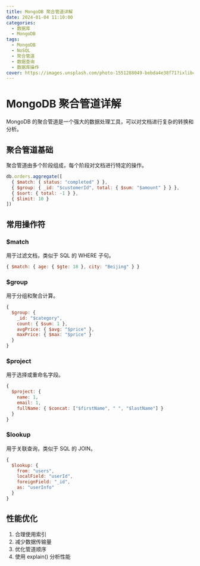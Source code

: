 ```yaml
---
title: MongoDB 聚合管道详解
date: 2024-01-04 11:10:00
categories:
  - 数据库
  - MongoDB
tags:
  - MongoDB
  - NoSQL
  - 聚合管道
  - 数据查询
  - 数据库操作
cover: https://images.unsplash.com/photo-1551288049-bebda4e38f71?ixlib=rb-4.0.3&auto=format&fit=crop&w=2070&q=80
---
```


# MongoDB 聚合管道详解

MongoDB 的聚合管道是一个强大的数据处理工具，可以对文档进行复杂的转换和分析。

## 聚合管道基础

聚合管道由多个阶段组成，每个阶段对文档进行特定的操作。

```javascript
db.orders.aggregate([
  { $match: { status: "completed" } },
  { $group: { _id: "$customerId", total: { $sum: "$amount" } } },
  { $sort: { total: -1 } },
  { $limit: 10 }
])
```

## 常用操作符

### $match

用于过滤文档，类似于 SQL 的 WHERE 子句。

```javascript
{ $match: { age: { $gte: 18 }, city: "Beijing" } }
```

### $group

用于分组和聚合计算。

```javascript
{
  $group: {
    _id: "$category",
    count: { $sum: 1 },
    avgPrice: { $avg: "$price" },
    maxPrice: { $max: "$price" }
  }
}
```

### $project

用于选择或重命名字段。

```javascript
{
  $project: {
    name: 1,
    email: 1,
    fullName: { $concat: ["$firstName", " ", "$lastName"] }
  }
}
```

### $lookup

用于关联查询，类似于 SQL 的 JOIN。

```javascript
{
  $lookup: {
    from: "users",
    localField: "userId",
    foreignField: "_id",
    as: "userInfo"
  }
}
```

## 性能优化

1. 合理使用索引
2. 减少数据传输量
3. 优化管道顺序
4. 使用 explain() 分析性能
